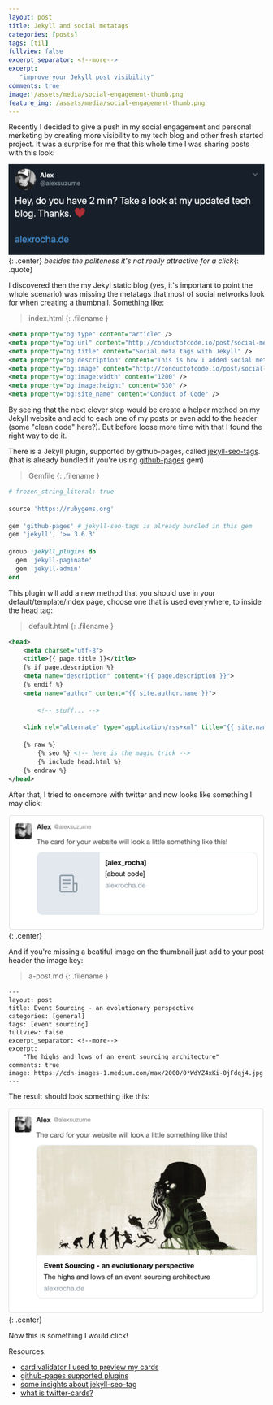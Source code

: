 ```yaml
---
layout: post
title: Jekyll and social metatags
categories: [posts]
tags: [til]
fullview: false
excerpt_separator: <!--more-->
excerpt:
   "improve your Jekyll post visibility"
comments: true
image: /assets/media/social-engagement-thumb.png
feature_img: /assets/media/social-engagement-thumb.png
---
```


Recently I decided to give a push in my social engagement and personal merketing by creating more visibility to my tech blog and other fresh started project. It was a surprise for me that this whole time I was sharing posts with this look:

![twitter-ugly-thumb](/assets/media/twitter-ugly-thumb.png){: .center}
*besides the politeness it's not really attractive for a click*{: .quote}

I discovered then the my Jekyl static blog (yes, it's important to point the whole scenario) was missing the metatags that most of social networks look for when creating a thumbnail.  Something like:

><i class="far fa-file-code"></i> index.html 
{: .filename }
```xml
<meta property="og:type" content="article" />
<meta property="og:url" content="http://conductofcode.io/post/social-meta-tags-with-jekyll/" />
<meta property="og:title" content="Social meta tags with Jekyll" />
<meta property="og:description" content="This is how I added social meta tags to this Jekyll blog to optimize sharing on Facebook, Twitter and Google+." />
<meta property="og:image" content="http://conductofcode.io/post/social-meta-tags-with-jekyll/meta.png" />
<meta property="og:image:width" content="1200" />
<meta property="og:image:height" content="630" />
<meta property="og:site_name" content="Conduct of Code" />
```

By seeing that the next clever step would be create a helper method on my Jekyll website and add to each one of my posts or even add to the header (some "clean code" here?). But before loose more time with that I found the right way to do it.

There is a Jekyll plugin, supported by github-pages, called [jekyll-seo-tags](https://rubygems.org/gems/jekyll-seo-tag). (that is already bundled if you're using [github-pages](https://rubygems.org/gems/github-pages) gem)

><i class="far fa-file-code"></i> Gemfile
{: .filename }
```ruby
# frozen_string_literal: true

source 'https://rubygems.org'

gem 'github-pages' # jekyll-seo-tags is already bundled in this gem
gem 'jekyll', '>= 3.6.3'

group :jekyll_plugins do
  gem 'jekyll-paginate'
  gem 'jekyll-admin'
end
```

This plugin will add a new method that you should use in your default/template/index page, choose one that is used everywhere, to inside the head tag:

><i class="far fa-file-code"></i> default.html
{: .filename }
```xml
<head>
	<meta charset="utf-8">
	<title>{{ page.title }}</title>
	{% if page.description %}
	<meta name="description" content="{{ page.description }}">
	{% endif %}
	<meta name="author" content="{{ site.author.name }}">

		<!-- stuff... -->

	<link rel="alternate" type="application/rss+xml" title="{{ site.name }}" href="{{ site.BASE_PATH }}/feed.xml">

    {% raw %}
        {% seo %} <!-- here is the magic trick -->
        {% include head.html %}
    {% endraw %}
</head>
```

After that, I tried to oncemore with twitter and now looks like something I may click:

![simple-thumb](/assets/media/simple-thumb.png){: .center}

And if you're missing a beatiful image on the thumbnail just add to your post header the image key:

><i class="far fa-file-code"></i> a-post.md
{: .filename }
```
---
layout: post
title: Event Sourcing - an evolutionary perspective
categories: [general]
tags: [event sourcing]
fullview: false
excerpt_separator: <!--more-->
excerpt:
    "The highs and lows of an event sourcing architecture"
comments: true
image: https://cdn-images-1.medium.com/max/2000/0*WdYZ4xKi-0jFdqj4.jpg
---
```

The result should look something like this:

![full-thumb](/assets/media/full-thumb.png){: .center}

Now this is something I would click!

Resources:

* [card validator I used to preview my cards](https://cards-dev.twitter.com/validator)
* [github-pages supported plugins](https://pages.github.com/versions/)
* [some insights about jekyll-seo-tag](https://conductofcode.io/post/social-meta-tags-with-jekyll/)
* [what is twitter-cards?](https://maxchadwick.xyz/blog/twitter-cards-for-jekyll-with-jekyll-seo-tag)

